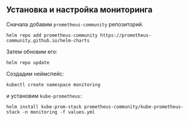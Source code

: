 
## Установка и настройка мониторинга

Сначала добавим  `prometheus-community` репозиторий.

`helm repo add prometheus-community https://prometheus-community.github.io/helm-charts`


Затем обновим его:

`helm repo update`

Cоздадим неймспейс:

`kubectl create namespace monitoring`

и установим  `kube-prometheus`:

`helm install kube-prom-stack prometheus-community/kube-prometheus-stack -n monitoring -f values.yml`
